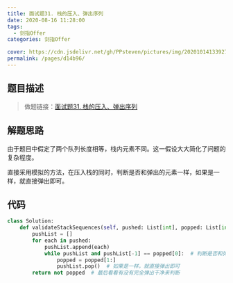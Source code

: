 ```yaml
---
title: 面试题31. 栈的压入、弹出序列
date: 2020-08-16 11:28:00
tags: 
  - 剑指Offer
categories: 剑指Offer

cover: https://cdn.jsdelivr.net/gh/PPsteven/pictures/img/20201014133927.png
permalink: /pages/d14b96/
---
```


## 题目描述

> 做题链接：[面试题31. 栈的压入、弹出序列](https://leetcode-cn.com/problems/zhan-de-ya-ru-dan-chu-xu-lie-lcof/)
>

<!--more-->

## 解题思路

由于题目中假定了两个队列长度相等，栈内元素不同。这一假设大大简化了问题的复杂程度。

直接采用模拟的方法，在压入栈的同时，判断是否和弹出的元素一样，如果是一样，就直接弹出即可。

## 代码

```python
class Solution:
    def validateStackSequences(self, pushed: List[int], popped: List[int]) -> bool:
        pushList = []
        for each in pushed:
            pushList.append(each)
            while pushList and pushList[-1] == popped[0]:  # 判断是否和弹出的元素一样
                popped = popped[1:]
                pushList.pop()  # 如果是一样，就直接弹出即可 
        return not popped  # 最后看看有没有完全弹出干净来判断
```
